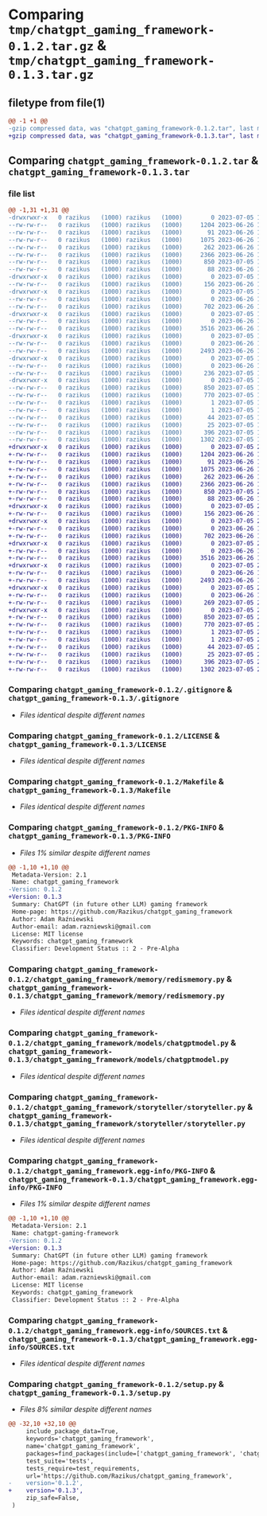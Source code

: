 # Comparing `tmp/chatgpt_gaming_framework-0.1.2.tar.gz` & `tmp/chatgpt_gaming_framework-0.1.3.tar.gz`

## filetype from file(1)

```diff
@@ -1 +1 @@
-gzip compressed data, was "chatgpt_gaming_framework-0.1.2.tar", last modified: Wed Jul  5 12:17:52 2023, max compression
+gzip compressed data, was "chatgpt_gaming_framework-0.1.3.tar", last modified: Wed Jul  5 21:06:56 2023, max compression
```

## Comparing `chatgpt_gaming_framework-0.1.2.tar` & `chatgpt_gaming_framework-0.1.3.tar`

### file list

```diff
@@ -1,31 +1,31 @@
-drwxrwxr-x   0 razikus   (1000) razikus   (1000)        0 2023-07-05 12:17:52.775349 chatgpt_gaming_framework-0.1.2/
--rw-rw-r--   0 razikus   (1000) razikus   (1000)     1204 2023-06-26 13:24:06.000000 chatgpt_gaming_framework-0.1.2/.gitignore
--rw-rw-r--   0 razikus   (1000) razikus   (1000)       91 2023-06-26 13:24:06.000000 chatgpt_gaming_framework-0.1.2/AUTHORS.rst
--rw-rw-r--   0 razikus   (1000) razikus   (1000)     1075 2023-06-26 13:24:06.000000 chatgpt_gaming_framework-0.1.2/LICENSE
--rw-rw-r--   0 razikus   (1000) razikus   (1000)      262 2023-06-26 13:24:06.000000 chatgpt_gaming_framework-0.1.2/MANIFEST.in
--rw-rw-r--   0 razikus   (1000) razikus   (1000)     2366 2023-06-26 13:24:06.000000 chatgpt_gaming_framework-0.1.2/Makefile
--rw-rw-r--   0 razikus   (1000) razikus   (1000)      850 2023-07-05 12:17:52.775349 chatgpt_gaming_framework-0.1.2/PKG-INFO
--rw-rw-r--   0 razikus   (1000) razikus   (1000)       88 2023-06-26 13:24:06.000000 chatgpt_gaming_framework-0.1.2/README.md
-drwxrwxr-x   0 razikus   (1000) razikus   (1000)        0 2023-07-05 12:17:52.771349 chatgpt_gaming_framework-0.1.2/chatgpt_gaming_framework/
--rw-rw-r--   0 razikus   (1000) razikus   (1000)      156 2023-06-26 13:24:06.000000 chatgpt_gaming_framework-0.1.2/chatgpt_gaming_framework/__init__.py
-drwxrwxr-x   0 razikus   (1000) razikus   (1000)        0 2023-07-05 12:17:52.771349 chatgpt_gaming_framework-0.1.2/chatgpt_gaming_framework/memory/
--rw-rw-r--   0 razikus   (1000) razikus   (1000)        0 2023-06-26 13:24:06.000000 chatgpt_gaming_framework-0.1.2/chatgpt_gaming_framework/memory/__init__.py
--rw-rw-r--   0 razikus   (1000) razikus   (1000)      702 2023-06-26 13:24:06.000000 chatgpt_gaming_framework-0.1.2/chatgpt_gaming_framework/memory/redismemory.py
-drwxrwxr-x   0 razikus   (1000) razikus   (1000)        0 2023-07-05 12:17:52.771349 chatgpt_gaming_framework-0.1.2/chatgpt_gaming_framework/models/
--rw-rw-r--   0 razikus   (1000) razikus   (1000)        0 2023-06-26 13:24:06.000000 chatgpt_gaming_framework-0.1.2/chatgpt_gaming_framework/models/__init__.py
--rw-rw-r--   0 razikus   (1000) razikus   (1000)     3516 2023-06-26 13:24:06.000000 chatgpt_gaming_framework-0.1.2/chatgpt_gaming_framework/models/chatgptmodel.py
-drwxrwxr-x   0 razikus   (1000) razikus   (1000)        0 2023-07-05 12:17:52.775349 chatgpt_gaming_framework-0.1.2/chatgpt_gaming_framework/storyteller/
--rw-rw-r--   0 razikus   (1000) razikus   (1000)        0 2023-06-26 13:24:06.000000 chatgpt_gaming_framework-0.1.2/chatgpt_gaming_framework/storyteller/__init__.py
--rw-rw-r--   0 razikus   (1000) razikus   (1000)     2493 2023-06-26 13:24:06.000000 chatgpt_gaming_framework-0.1.2/chatgpt_gaming_framework/storyteller/storyteller.py
-drwxrwxr-x   0 razikus   (1000) razikus   (1000)        0 2023-07-05 12:17:52.775349 chatgpt_gaming_framework-0.1.2/chatgpt_gaming_framework/types/
--rw-rw-r--   0 razikus   (1000) razikus   (1000)        0 2023-06-26 13:24:06.000000 chatgpt_gaming_framework-0.1.2/chatgpt_gaming_framework/types/__init__.py
--rw-rw-r--   0 razikus   (1000) razikus   (1000)      236 2023-07-05 12:17:39.000000 chatgpt_gaming_framework-0.1.2/chatgpt_gaming_framework/types/types.py
-drwxrwxr-x   0 razikus   (1000) razikus   (1000)        0 2023-07-05 12:17:52.771349 chatgpt_gaming_framework-0.1.2/chatgpt_gaming_framework.egg-info/
--rw-rw-r--   0 razikus   (1000) razikus   (1000)      850 2023-07-05 12:17:52.000000 chatgpt_gaming_framework-0.1.2/chatgpt_gaming_framework.egg-info/PKG-INFO
--rw-rw-r--   0 razikus   (1000) razikus   (1000)      770 2023-07-05 12:17:52.000000 chatgpt_gaming_framework-0.1.2/chatgpt_gaming_framework.egg-info/SOURCES.txt
--rw-rw-r--   0 razikus   (1000) razikus   (1000)        1 2023-07-05 12:17:52.000000 chatgpt_gaming_framework-0.1.2/chatgpt_gaming_framework.egg-info/dependency_links.txt
--rw-rw-r--   0 razikus   (1000) razikus   (1000)        1 2023-07-05 12:17:52.000000 chatgpt_gaming_framework-0.1.2/chatgpt_gaming_framework.egg-info/not-zip-safe
--rw-rw-r--   0 razikus   (1000) razikus   (1000)       44 2023-07-05 12:17:52.000000 chatgpt_gaming_framework-0.1.2/chatgpt_gaming_framework.egg-info/requires.txt
--rw-rw-r--   0 razikus   (1000) razikus   (1000)       25 2023-07-05 12:17:52.000000 chatgpt_gaming_framework-0.1.2/chatgpt_gaming_framework.egg-info/top_level.txt
--rw-rw-r--   0 razikus   (1000) razikus   (1000)      396 2023-07-05 12:17:52.775349 chatgpt_gaming_framework-0.1.2/setup.cfg
--rw-rw-r--   0 razikus   (1000) razikus   (1000)     1302 2023-07-05 12:17:47.000000 chatgpt_gaming_framework-0.1.2/setup.py
+drwxrwxr-x   0 razikus   (1000) razikus   (1000)        0 2023-07-05 21:06:56.907591 chatgpt_gaming_framework-0.1.3/
+-rw-rw-r--   0 razikus   (1000) razikus   (1000)     1204 2023-06-26 13:24:06.000000 chatgpt_gaming_framework-0.1.3/.gitignore
+-rw-rw-r--   0 razikus   (1000) razikus   (1000)       91 2023-06-26 13:24:06.000000 chatgpt_gaming_framework-0.1.3/AUTHORS.rst
+-rw-rw-r--   0 razikus   (1000) razikus   (1000)     1075 2023-06-26 13:24:06.000000 chatgpt_gaming_framework-0.1.3/LICENSE
+-rw-rw-r--   0 razikus   (1000) razikus   (1000)      262 2023-06-26 13:24:06.000000 chatgpt_gaming_framework-0.1.3/MANIFEST.in
+-rw-rw-r--   0 razikus   (1000) razikus   (1000)     2366 2023-06-26 13:24:06.000000 chatgpt_gaming_framework-0.1.3/Makefile
+-rw-rw-r--   0 razikus   (1000) razikus   (1000)      850 2023-07-05 21:06:56.907591 chatgpt_gaming_framework-0.1.3/PKG-INFO
+-rw-rw-r--   0 razikus   (1000) razikus   (1000)       88 2023-06-26 13:24:06.000000 chatgpt_gaming_framework-0.1.3/README.md
+drwxrwxr-x   0 razikus   (1000) razikus   (1000)        0 2023-07-05 21:06:56.903591 chatgpt_gaming_framework-0.1.3/chatgpt_gaming_framework/
+-rw-rw-r--   0 razikus   (1000) razikus   (1000)      156 2023-06-26 13:24:06.000000 chatgpt_gaming_framework-0.1.3/chatgpt_gaming_framework/__init__.py
+drwxrwxr-x   0 razikus   (1000) razikus   (1000)        0 2023-07-05 21:06:56.907591 chatgpt_gaming_framework-0.1.3/chatgpt_gaming_framework/memory/
+-rw-rw-r--   0 razikus   (1000) razikus   (1000)        0 2023-06-26 13:24:06.000000 chatgpt_gaming_framework-0.1.3/chatgpt_gaming_framework/memory/__init__.py
+-rw-rw-r--   0 razikus   (1000) razikus   (1000)      702 2023-06-26 13:24:06.000000 chatgpt_gaming_framework-0.1.3/chatgpt_gaming_framework/memory/redismemory.py
+drwxrwxr-x   0 razikus   (1000) razikus   (1000)        0 2023-07-05 21:06:56.907591 chatgpt_gaming_framework-0.1.3/chatgpt_gaming_framework/models/
+-rw-rw-r--   0 razikus   (1000) razikus   (1000)        0 2023-06-26 13:24:06.000000 chatgpt_gaming_framework-0.1.3/chatgpt_gaming_framework/models/__init__.py
+-rw-rw-r--   0 razikus   (1000) razikus   (1000)     3516 2023-06-26 13:24:06.000000 chatgpt_gaming_framework-0.1.3/chatgpt_gaming_framework/models/chatgptmodel.py
+drwxrwxr-x   0 razikus   (1000) razikus   (1000)        0 2023-07-05 21:06:56.907591 chatgpt_gaming_framework-0.1.3/chatgpt_gaming_framework/storyteller/
+-rw-rw-r--   0 razikus   (1000) razikus   (1000)        0 2023-06-26 13:24:06.000000 chatgpt_gaming_framework-0.1.3/chatgpt_gaming_framework/storyteller/__init__.py
+-rw-rw-r--   0 razikus   (1000) razikus   (1000)     2493 2023-06-26 13:24:06.000000 chatgpt_gaming_framework-0.1.3/chatgpt_gaming_framework/storyteller/storyteller.py
+drwxrwxr-x   0 razikus   (1000) razikus   (1000)        0 2023-07-05 21:06:56.907591 chatgpt_gaming_framework-0.1.3/chatgpt_gaming_framework/types/
+-rw-rw-r--   0 razikus   (1000) razikus   (1000)        0 2023-06-26 13:24:06.000000 chatgpt_gaming_framework-0.1.3/chatgpt_gaming_framework/types/__init__.py
+-rw-rw-r--   0 razikus   (1000) razikus   (1000)      269 2023-07-05 21:06:44.000000 chatgpt_gaming_framework-0.1.3/chatgpt_gaming_framework/types/types.py
+drwxrwxr-x   0 razikus   (1000) razikus   (1000)        0 2023-07-05 21:06:56.907591 chatgpt_gaming_framework-0.1.3/chatgpt_gaming_framework.egg-info/
+-rw-rw-r--   0 razikus   (1000) razikus   (1000)      850 2023-07-05 21:06:56.000000 chatgpt_gaming_framework-0.1.3/chatgpt_gaming_framework.egg-info/PKG-INFO
+-rw-rw-r--   0 razikus   (1000) razikus   (1000)      770 2023-07-05 21:06:56.000000 chatgpt_gaming_framework-0.1.3/chatgpt_gaming_framework.egg-info/SOURCES.txt
+-rw-rw-r--   0 razikus   (1000) razikus   (1000)        1 2023-07-05 21:06:56.000000 chatgpt_gaming_framework-0.1.3/chatgpt_gaming_framework.egg-info/dependency_links.txt
+-rw-rw-r--   0 razikus   (1000) razikus   (1000)        1 2023-07-05 21:06:56.000000 chatgpt_gaming_framework-0.1.3/chatgpt_gaming_framework.egg-info/not-zip-safe
+-rw-rw-r--   0 razikus   (1000) razikus   (1000)       44 2023-07-05 21:06:56.000000 chatgpt_gaming_framework-0.1.3/chatgpt_gaming_framework.egg-info/requires.txt
+-rw-rw-r--   0 razikus   (1000) razikus   (1000)       25 2023-07-05 21:06:56.000000 chatgpt_gaming_framework-0.1.3/chatgpt_gaming_framework.egg-info/top_level.txt
+-rw-rw-r--   0 razikus   (1000) razikus   (1000)      396 2023-07-05 21:06:56.907591 chatgpt_gaming_framework-0.1.3/setup.cfg
+-rw-rw-r--   0 razikus   (1000) razikus   (1000)     1302 2023-07-05 21:06:49.000000 chatgpt_gaming_framework-0.1.3/setup.py
```

### Comparing `chatgpt_gaming_framework-0.1.2/.gitignore` & `chatgpt_gaming_framework-0.1.3/.gitignore`

 * *Files identical despite different names*

### Comparing `chatgpt_gaming_framework-0.1.2/LICENSE` & `chatgpt_gaming_framework-0.1.3/LICENSE`

 * *Files identical despite different names*

### Comparing `chatgpt_gaming_framework-0.1.2/Makefile` & `chatgpt_gaming_framework-0.1.3/Makefile`

 * *Files identical despite different names*

### Comparing `chatgpt_gaming_framework-0.1.2/PKG-INFO` & `chatgpt_gaming_framework-0.1.3/PKG-INFO`

 * *Files 1% similar despite different names*

```diff
@@ -1,10 +1,10 @@
 Metadata-Version: 2.1
 Name: chatgpt_gaming_framework
-Version: 0.1.2
+Version: 0.1.3
 Summary: ChatGPT (in future other LLM) gaming framework
 Home-page: https://github.com/Razikus/chatgpt_gaming_framework
 Author: Adam Raźniewski
 Author-email: adam.razniewski@gmail.com
 License: MIT license
 Keywords: chatgpt_gaming_framework
 Classifier: Development Status :: 2 - Pre-Alpha
```

### Comparing `chatgpt_gaming_framework-0.1.2/chatgpt_gaming_framework/memory/redismemory.py` & `chatgpt_gaming_framework-0.1.3/chatgpt_gaming_framework/memory/redismemory.py`

 * *Files identical despite different names*

### Comparing `chatgpt_gaming_framework-0.1.2/chatgpt_gaming_framework/models/chatgptmodel.py` & `chatgpt_gaming_framework-0.1.3/chatgpt_gaming_framework/models/chatgptmodel.py`

 * *Files identical despite different names*

### Comparing `chatgpt_gaming_framework-0.1.2/chatgpt_gaming_framework/storyteller/storyteller.py` & `chatgpt_gaming_framework-0.1.3/chatgpt_gaming_framework/storyteller/storyteller.py`

 * *Files identical despite different names*

### Comparing `chatgpt_gaming_framework-0.1.2/chatgpt_gaming_framework.egg-info/PKG-INFO` & `chatgpt_gaming_framework-0.1.3/chatgpt_gaming_framework.egg-info/PKG-INFO`

 * *Files 1% similar despite different names*

```diff
@@ -1,10 +1,10 @@
 Metadata-Version: 2.1
 Name: chatgpt-gaming-framework
-Version: 0.1.2
+Version: 0.1.3
 Summary: ChatGPT (in future other LLM) gaming framework
 Home-page: https://github.com/Razikus/chatgpt_gaming_framework
 Author: Adam Raźniewski
 Author-email: adam.razniewski@gmail.com
 License: MIT license
 Keywords: chatgpt_gaming_framework
 Classifier: Development Status :: 2 - Pre-Alpha
```

### Comparing `chatgpt_gaming_framework-0.1.2/chatgpt_gaming_framework.egg-info/SOURCES.txt` & `chatgpt_gaming_framework-0.1.3/chatgpt_gaming_framework.egg-info/SOURCES.txt`

 * *Files identical despite different names*

### Comparing `chatgpt_gaming_framework-0.1.2/setup.py` & `chatgpt_gaming_framework-0.1.3/setup.py`

 * *Files 8% similar despite different names*

```diff
@@ -32,10 +32,10 @@
     include_package_data=True,
     keywords='chatgpt_gaming_framework',
     name='chatgpt_gaming_framework',
     packages=find_packages(include=['chatgpt_gaming_framework', 'chatgpt_gaming_framework.*']),
     test_suite='tests',
     tests_require=test_requirements,
     url='https://github.com/Razikus/chatgpt_gaming_framework',
-    version='0.1.2',
+    version='0.1.3',
     zip_safe=False,
 )
```

